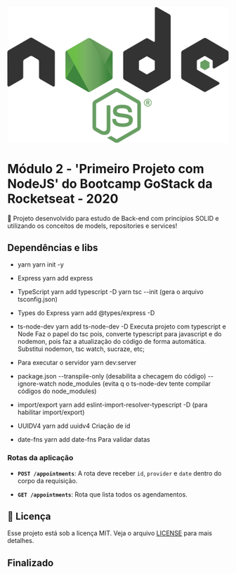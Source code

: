 <p align="center">
  <img  src="./assets/Node.js_logo.svg">
</p>

# Módulo 2 - 'Primeiro Projeto com NodeJS' do Bootcamp GoStack da Rocketseat - 2020

:rocket: Projeto desenvolvido para estudo de Back-end com princípios SOLID e utilizando os conceitos de models, repositories e services!

## Dependências e libs

* yarn
      yarn init -y
* Express
      yarn add express
* TypeScript
      yarn add typescript -D
      yarn tsc --init (gera o arquivo tsconfig.json)

* Types do Express
      yarn add @types/express -D

* ts-node-dev
      yarn add ts-node-dev -D
Executa projeto com typescript e Node
Faz o papel do tsc pois, converte typescript para javascript e do nodemon, pois faz a atualização do código de forma automática.
Substitui nodemon, tsc watch, sucraze, etc;

* Para executar o servidor
      yarn dev:server

* package.json
      --transpile-only (desabilita a checagem do código)
      --ignore-watch node_modules (evita q o ts-node-dev tente compilar códigos do node_modules)

* import/export
      yarn add eslint-import-resolver-typescript -D (para habilitar import/export)

* UUIDV4
      yarn add uuidv4
Criação de id

* date-fns
      yarn add date-fns
Para validar datas

### Rotas da aplicação

- **`POST /appointments`**: A rota deve receber `id`, `provider` e `date` dentro do corpo da requisição.

- **`GET /appointments`**: Rota que lista todos os agendamentos.

## :memo: Licença

Esse projeto está sob a licença MIT. Veja o arquivo [LICENSE](LICENSE) para mais detalhes.

## Finalizado
